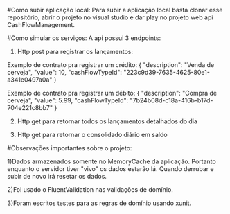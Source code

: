 #Como subir aplicação local:
Para subir a aplicação local basta clonar esse repositório, abrir o projeto no visual studio e dar play no projeto web api CashFlowManagement.

#Como simular os serviços:
A api possui 3 endpoints:

1) Http post para registrar os lançamentos:

Exemplo de contrato pra registrar um crédito:
{
  "description": "Venda de cerveja",
  "value": 10,
  "cashFlowTypeId": "223c9d39-7635-4625-80e1-a341e0497a0a"
}

Exemplo de contrato pra registrar um débito:
{
  "description": "Compra de cerveja",
  "value": 5.99,
  "cashFlowTypeId": "7b24b08d-c18a-416b-b17d-704e221c8bb7"
}

2) Http get para retornar todos os lançamentos detalhados do dia

3) Http get para retornar o consolidado diário em saldo


#Observações importantes sobre o projeto:

1)Dados armazenados somente no MemoryCache da aplicação. Portanto enquanto o servidor tiver "vivo" os dados estarão lá. Quando derrubar e subir de novo irá resetar os dados.

2)Foi usado o FluentValidation nas validações de domínio.

3)Foram escritos testes para as regras de domínio usando xunit.